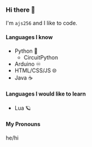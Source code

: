 ### Hi there 👋
I'm `ajs256` and I like to code.

#### Languages I know
* Python 🐍
  * CircuitPython
* Arduino ♾️
* HTML/CSS/JS 🌐
* Java ☕️

#### Languages I would like to learn
* Lua 🪐


#### My Pronouns
he/hi
<!--
- 🔭 I’m currently working on ...
- 🌱 I’m currently learning ...
- 👯 I’m looking to collaborate on ...
- 🤔 I’m looking for help with ...
- 💬 Ask me about ...
- 📫 How to reach me: ...
- 😄 Pronouns: ...
- ⚡ Fun fact: ...
-->
